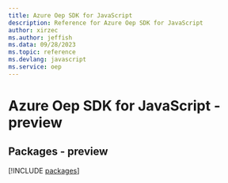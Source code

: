 ```yaml
---
title: Azure Oep SDK for JavaScript
description: Reference for Azure Oep SDK for JavaScript
author: xirzec
ms.author: jeffish
ms.data: 09/28/2023
ms.topic: reference
ms.devlang: javascript
ms.service: oep
---
```

# Azure Oep SDK for JavaScript - preview
## Packages - preview
[!INCLUDE [packages](oep-index.md)]